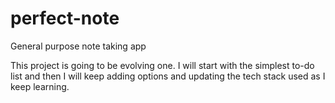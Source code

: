 # perfect-note
General purpose note taking app


This project is going to be evolving one. I will start with the simplest to-do list and then I will keep adding options and updating the tech stack used as I keep learning.
